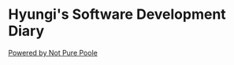 # Hyungi's Software Development Diary

[Powered by Not Pure Poole](https://github.com/vszhub/not-pure-poole)